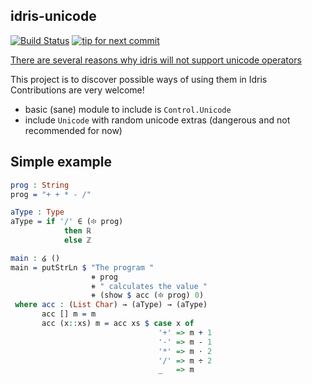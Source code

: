 idris-unicode
-------------

[![Build Status](https://travis-ci.org/Heather/idris-unicode.png?branch=master)](https://travis-ci.org/Heather/idris-unicode)
[![tip for next commit](http://prime4commit.com/projects/282.svg)](http://prime4commit.com/projects/282)

[There are several reasons why idris will not support unicode operators](https://github.com/idris-lang/Idris-dev/wiki/Unofficial-FAQ#will-there-be-support-for-unicode-characters-for-operators)

This project is to discover possible ways of using them in Idris <br/>
Contributions are very welcome!

 - basic (sane) module to include is `Control.Unicode`
 - include `Unicode` with random unicode extras (dangerous and not recommended for now)

Simple example
--------------

``` idris
prog : String
prog = "+ + * - /"

aType : Type
aType = if '/' ∈ (፨ prog)
            then ℝ
            else ℤ

main : ໒ ()
main = putStrLn $ "The program "
                  ⧺ prog
                  ⧺ " calculates the value "
                  ⧺ (show $ acc (፨ prog) 0)
 where acc : (List Char) → (aType) → (aType)
       acc [] m = m
       acc (x::xs) m = acc xs $ case x of
                                 '+' => m + 1
                                 '-' => m - 1
                                 '*' => m ⋅ 2
                                 '/' => m ÷ 2
                                 _   => m
```
